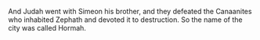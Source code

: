 And Judah went with Simeon his brother, and they defeated the Canaanites who inhabited Zephath and devoted it to destruction. So the name of the city was called Hormah.

